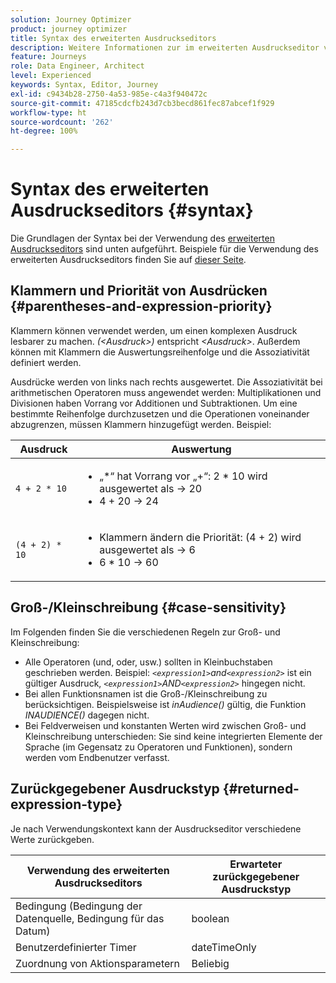 ```yaml
---
solution: Journey Optimizer
product: journey optimizer
title: Syntax des erweiterten Ausdruckseditors
description: Weitere Informationen zur im erweiterten Ausdruckseditor verwendete Syntax
feature: Journeys
role: Data Engineer, Architect
level: Experienced
keywords: Syntax, Editor, Journey
exl-id: c9434b28-2750-4a53-985e-c4a3f940472c
source-git-commit: 47185cdcfb243d7cb3becd861fec87abcef1f929
workflow-type: ht
source-wordcount: '262'
ht-degree: 100%

---
```


# Syntax des erweiterten Ausdruckseditors {#syntax}

Die Grundlagen der Syntax bei der Verwendung des [erweiterten Ausdruckseditors](expressionadvanced.md) sind unten aufgeführt. Beispiele für die Verwendung des erweiterten Ausdruckseditors finden Sie auf [dieser Seite](advanced-editor-use-cases.md).

## Klammern und Priorität von Ausdrücken {#parentheses-and-expression-priority}

Klammern können verwendet werden, um einen komplexen Ausdruck lesbarer zu machen. _(&lt;Ausdruck>)_ entspricht _&lt;Ausdruck>_. Außerdem können mit Klammern die Auswertungsreihenfolge und die Assoziativität definiert werden.

Ausdrücke werden von links nach rechts ausgewertet. Die Assoziativität bei arithmetischen Operatoren muss angewendet werden: Multiplikationen und Divisionen haben Vorrang vor Additionen und Subtraktionen. Um eine bestimmte Reihenfolge durchzusetzen und die Operationen voneinander abzugrenzen, müssen Klammern hinzugefügt werden. Beispiel:

<!--```5 + 2 * 10 = 25, and (5 + 2) * 10 = 70```-->

| Ausdruck | Auswertung |
|--- |--- |
| `4 + 2 * 10` | <ul><li>„*“ hat Vorrang vor „+“: 2 * 10 wird ausgewertet als → 20</li><li>4 + 20 → 24</li></ul> |
| `(4 + 2) * 10` | <ul><li>Klammern ändern die Priorität: (4 + 2) wird ausgewertet als → 6</li><li> 6 * 10 → 60</li></ul> |

## Groß-/Kleinschreibung {#case-sensitivity}

Im Folgenden finden Sie die verschiedenen Regeln zur Groß- und Kleinschreibung:

* Alle Operatoren (und, oder, usw.) sollten in Kleinbuchstaben geschrieben werden. Beispiel: _`<expression1>`and`<expression2>`_ ist ein gültiger Ausdruck, _`<expression1>`AND`<expression2>`_ hingegen nicht.
* Bei allen Funktionsnamen ist die Groß-/Kleinschreibung zu berücksichtigen. Beispielsweise ist _inAudience()_ gültig, die Funktion _INAUDIENCE()_ dagegen nicht.
* Bei Feldverweisen und konstanten Werten wird zwischen Groß- und Kleinschreibung unterschieden: Sie sind keine integrierten Elemente der Sprache (im Gegensatz zu Operatoren und Funktionen), sondern werden vom Endbenutzer verfasst.

## Zurückgegebener Ausdruckstyp {#returned-expression-type}

Je nach Verwendungskontext kann der Ausdruckseditor verschiedene Werte zurückgeben.

| Verwendung des erweiterten Ausdruckseditors | Erwarteter zurückgegebener Ausdruckstyp |
|--- |--- |
| Bedingung (Bedingung der Datenquelle, Bedingung für das Datum) | boolean |
| Benutzerdefinierter Timer | dateTimeOnly |
| Zuordnung von Aktionsparametern | Beliebig |
